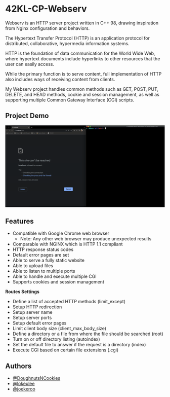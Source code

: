 # 42KL-CP-Webserv
Webserv is an HTTP server project written in C++ 98, drawing inspiration from Nginx configuration and behaviors.

The Hypertext Transfer Protocol (HTTP) is an application protocol for distributed, collaborative, hypermedia information systems.

HTTP is the foundation of data communication for the World Wide Web, where hypertext documents include hyperlinks to other resources that the user can easily access.

While the primary function is to serve content, full implementation of HTTP also includes ways of receiving content from clients.

My Webserv project handles common methods such as GET, POST, PUT, DELETE, and HEAD methods, cookie and session management, as well as supporting multiple Common Gateway Interface (CGI) scripts.


## Project Demo
![Project Demo](https://github.com/DoughnutsNCookies/42KL-CP-Webserv/blob/main/readmeAssets/Webserv-gif.gif)


## Features
- Compatible with Google Chrome web browser
    - Note: Any other web browser may produce unexpected results
- Comparable with NGINX which is HTTP 1.1 compliant
- HTTP response status codes
- Default error pages are set
- Able to serve a fully static website
- Able to upload files
- Able to listen to multiple ports
- Able to handle and execute multiple CGI
- Supports cookies and session management

**Routes Settings**
- Define a list of accepted HTTP methods (limit_except)
- Setup HTTP redirection
- Setup server name
- Setup server ports
- Setup default error pages
- Limit client body size (client_max_body_size)
- Define a directory or a file from where the file should be searched (root)
- Turn on or off directory listing (autoindex)
- Set the default file to answer if the request is a directory (index)
- Execute CGI based on certain file extensions (.cgi)


## Authors
- [@DoughnutsNCookies](https://www.github.com/DoughnutsNCookies)
- [@lokeulee](https://www.github.com/lokeulee)
- [@joekeroo](https://www.github.com/joekeroo)

